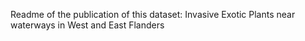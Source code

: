 Readme of the publication of this dataset: Invasive Exotic Plants near waterways in West and East Flanders
